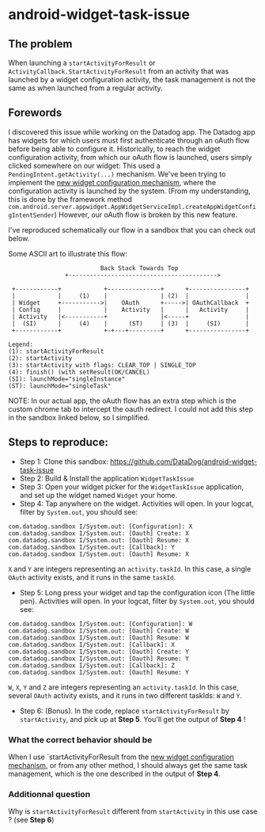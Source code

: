 # android-widget-task-issue

## The problem

When launching a `startActivityForResult` or `ActivityCallback.StartActivityForResult` from an activity that was launched by a widget configuration activity, the task management is not the same as when launched from a regular activity.

## Forewords

I discovered this issue while working on the Datadog app.
The Datadog app has widgets for which users must first authenticate through an oAuth flow before being able to configure it.
Historically, to reach the widget configuration activity, from which our oAuth flow is launched, users simply clicked somewhere on our widget: This used
a `PendingIntent.getActivity(...)` mechanism.
We've been trying to implement the [new widget configuration mechanism](https://developer.android.com/guide/topics/appwidgets/configuration), where the configuration activity is launched by the system.
(From my understanding, this is done by the framework method `com.android.server.appwidget.AppWidgetServiceImpl.createAppWidgetConfigIntentSender`)
However, our oAuth flow is broken by this new feature.

I've reproduced schematically our flow in a sandbox that you can check out below.

Some ASCII art to illustrate this flow:

```
                          Back Stack Towards Top
                +------------------------------------------>

 +------------+            +---------------+      +----------------+     
 |            |     (1)    |               | (2)  |                | 
 | Widget     +----------->|    OAuth      +----->| OAuthCallback  +
 | Config     |            |    Activity   |      |   Activity     |
 | Activity   |<-----------+               |<-----+                |
 |  (SI)      |     (4)    |      (ST)     | (3)  |     (SI)       | 
 +------------+            +-+---+---------+      +----------------+

Legend:
(1): startActivityForResult
(2): startActivity
(3): startActivity with flags: CLEAR_TOP | SINGLE_TOP
(4): finish() (with setResult(OK/CANCEL)
(SI): launchMode="singleInstance"
(ST): launchMode="singleTask"
```
NOTE: In our actual app, the oAuth flow has an extra step which is the custom chrome tab to intercept the oauth redirect.
I could not add this step in the sandbox linked below, so I simplified.


## Steps to reproduce:

- Step 1: Clone this sandbox: https://github.com/DataDog/android-widget-task-issue
- Step 2: Build & Install the application `WidgetTaskIssue`
- Step 3: Open your widget picker for the `WidgetTaskIssue` application, and set up the widget named `Widget` your home.
- Step 4: Tap anywhere on the widget. Activities will open. In your logcat, filter by `System.out`, you should see:

```
com.datadog.sandbox I/System.out: [Configuration]: X
com.datadog.sandbox I/System.out: [Oauth] Create: X
com.datadog.sandbox I/System.out: [Oauth] Resume: X
com.datadog.sandbox I/System.out: [Callback]: Y
com.datadog.sandbox I/System.out: [Oauth] Resume: X
```

`X` and `Y` are integers representing an `activity.taskId`. In this case, a single `OAuth` activity exists, and it runs in the same `taskId`.


- Step 5: Long press your widget and tap the configuration icon (The little pen). Activities will open. In your logcat, filter by `System.out`, you should see:

```
com.datadog.sandbox I/System.out: [Configuration]: W
com.datadog.sandbox I/System.out: [Oauth] Create: W
com.datadog.sandbox I/System.out: [Oauth] Resume: W
com.datadog.sandbox I/System.out: [Callback]: X
com.datadog.sandbox I/System.out: [Oauth] Create: Y
com.datadog.sandbox I/System.out: [Oauth] Resume: Y
com.datadog.sandbox I/System.out: [Callback]: Z
com.datadog.sandbox I/System.out: [Oauth] Resume: Y
```

`W`, `X`, `Y` and `Z` are integers representing an `activity.taskId`. In this case, several `OAuth` activity exists, and it runs in two different taskIds: `W` and `Y`.

- Step 6: (Bonus). In the code, replace `startActivityForResult` by `startActivity`, and pick up at **Step 5**. You'll get the output of **Step 4** !

### What the correct behavior should be

When I use `startActivityForResult from the [new widget configuration mechanism](https://developer.android.com/guide/topics/appwidgets/configuration),
or from any other method, I should always get the same task management, which is the one described in the output of **Step 4**.

### Additionnal question

Why is `startActivityForResult` different from `startActivity` in this use case ? (see **Step 6**)
